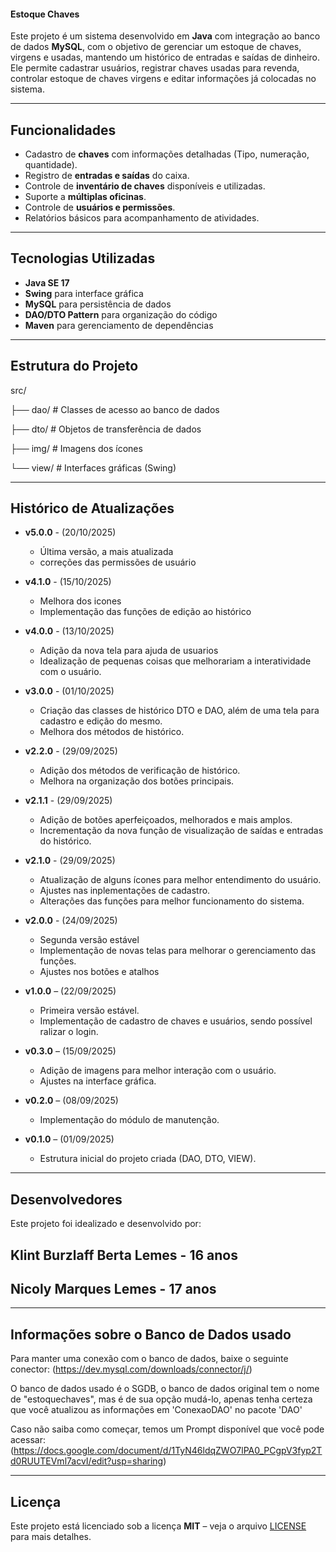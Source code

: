 #### Estoque Chaves

Este projeto é um sistema desenvolvido em **Java** com integração ao banco de dados **MySQL**, com o objetivo de gerenciar um estoque de chaves, virgens e usadas, mantendo um histórico de entradas e saídas de dinheiro.   
Ele permite cadastrar usuários, registrar chaves usadas para revenda, controlar estoque de chaves virgens e editar informações já colocadas no sistema.

---

## Funcionalidades

- Cadastro de **chaves** com informações detalhadas (Tipo, numeração, quantidade).
- Registro de **entradas e saídas** do caixa.
- Controle de **inventário de chaves** disponíveis e utilizadas.
- Suporte a **múltiplas oficinas**.
- Controle de **usuários e permissões**.
- Relatórios básicos para acompanhamento de atividades.

---

## Tecnologias Utilizadas

- **Java SE 17**  
- **Swing** para interface gráfica  
- **MySQL** para persistência de dados  
- **DAO/DTO Pattern** para organização do código  
- **Maven** para gerenciamento de dependências  

---

## Estrutura do Projeto
  src/

├── dao/ # Classes de acesso ao banco de dados

├── dto/ # Objetos de transferência de dados

├── img/ # Imagens dos ícones

└──  view/ # Interfaces gráficas (Swing)

---

## Histórico de Atualizações
- **v5.0.0** - (20/10/2025)
  - Última versão, a mais atualizada
  - correções das permissões de usuário

- **v4.1.0** - (15/10/2025)
  - Melhora dos icones
  - Implementação das funções de edição ao histórico

- **v4.0.0** - (13/10/2025)
  - Adição da nova tela para ajuda de usuarios
  - Idealização de pequenas coisas que melhorariam a interatividade com o usuário.

- **v3.0.0** - (01/10/2025)
  - Criação das classes de histórico DTO e DAO, além de uma tela para cadastro e edição do mesmo.
  - Melhora dos métodos de histórico.

- **v2.2.0** - (29/09/2025)
  - Adição dos métodos de verificação de histórico.
  - Melhora na organização dos botões principais.

- **v2.1.1** - (29/09/2025)
  - Adição de botões aperfeiçoados, melhorados e mais amplos.
  - Incrementação da nova função de visualização de saídas e entradas do histórico.

- **v2.1.0** - (29/09/2025)
  - Atualização de alguns ícones para melhor entendimento do usuário.
  - Ajustes nas inplementações de cadastro.
  - Alterações das funções para melhor funcionamento do sistema.

- **v2.0.0** - (24/09/2025)
  - Segunda versão estável
  - Implementação de novas telas para melhorar o gerenciamento das funções.
  - Ajustes nos botões e atalhos

- **v1.0.0** – (22/09/2025)  
  - Primeira versão estável.  
  - Implementação de cadastro de chaves e usuários, sendo possível ralizar o login.  

- **v0.3.0** – (15/09/2025)  
  - Adição de imagens para melhor interação com o usuário.  
  - Ajustes na interface gráfica.  

- **v0.2.0** – (08/09/2025)  
  - Implementação do módulo de manutenção.  

- **v0.1.0** – (01/09/2025)  
  - Estrutura inicial do projeto criada (DAO, DTO, VIEW).  

---

## Desenvolvedores

Este projeto foi idealizado e desenvolvido por:  
## Klint Burzlaff Berta Lemes - 16 anos
## Nicoly Marques Lemes - 17 anos

---

## Informações sobre o Banco de Dados usado

Para manter uma conexão com o banco de dados, baixe o seguinte conector:
(https://dev.mysql.com/downloads/connector/j/)

O banco de dados usado é o SGDB, o banco de dados original tem o nome de "estoquechaves", mas é de sua opção mudá-lo, apenas tenha certeza que você atualizou as informações em 'ConexaoDAO' no pacote 'DAO'

Caso não saiba como começar, temos um Prompt disponível que você pode acessar:
(https://docs.google.com/document/d/1TyN46ldqZWO7lPA0_PCgpV3fyp2Td0RUUTEVml7acvI/edit?usp=sharing)

---

## Licença

Este projeto está licenciado sob a licença **MIT** – veja o arquivo [LICENSE](LICENSE) para mais detalhes.

